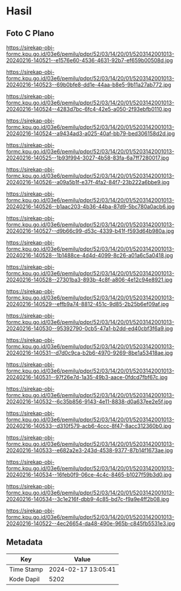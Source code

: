 # Hasil

## Foto C Plano

https://sirekap-obj-formc.kpu.go.id/03e6/pemilu/pdpr/52/03/14/20/01/5203142001013-20240216-140521--e1576e60-4536-4631-92b7-ef659b00508d.jpg

https://sirekap-obj-formc.kpu.go.id/03e6/pemilu/pdpr/52/03/14/20/01/5203142001013-20240216-140523--69b0bfe8-dd1e-44aa-b8e5-9b11a27ab772.jpg

https://sirekap-obj-formc.kpu.go.id/03e6/pemilu/pdpr/52/03/14/20/01/5203142001013-20240216-140524--4283d7bc-6fc4-42e5-a050-2f93ebfb0110.jpg

https://sirekap-obj-formc.kpu.go.id/03e6/pemilu/pdpr/52/03/14/20/01/5203142001013-20240216-140524--a9434ad3-a025-40af-bb79-bed306158d2d.jpg

https://sirekap-obj-formc.kpu.go.id/03e6/pemilu/pdpr/52/03/14/20/01/5203142001013-20240216-140525--1b93f994-3027-4b58-83fa-6a7ff7280017.jpg

https://sirekap-obj-formc.kpu.go.id/03e6/pemilu/pdpr/52/03/14/20/01/5203142001013-20240216-140526--a09a5b1f-e37f-4fa2-84f7-23b222a6bbe9.jpg

https://sirekap-obj-formc.kpu.go.id/03e6/pemilu/pdpr/52/03/14/20/01/5203142001013-20240216-140526--b1aac203-4b36-44ba-87d9-5bc780a0acb6.jpg

https://sirekap-obj-formc.kpu.go.id/03e6/pemilu/pdpr/52/03/14/20/01/5203142001013-20240216-140527--d9b66c99-d53c-4339-b41f-f593d64b980a.jpg

https://sirekap-obj-formc.kpu.go.id/03e6/pemilu/pdpr/52/03/14/20/01/5203142001013-20240216-140528--1b1488ce-4d4d-4099-8c26-a01a6c5a0418.jpg

https://sirekap-obj-formc.kpu.go.id/03e6/pemilu/pdpr/52/03/14/20/01/5203142001013-20240216-140528--27301ba3-893b-4c8f-a806-4e12c94e8921.jpg

https://sirekap-obj-formc.kpu.go.id/03e6/pemilu/pdpr/52/03/14/20/01/5203142001013-20240216-140529--effb9a74-8812-451c-9d85-2b25b6ef09af.jpg

https://sirekap-obj-formc.kpu.go.id/03e6/pemilu/pdpr/52/03/14/20/01/5203142001013-20240216-140530--95392790-0cb5-47a1-b2dd-ed40cbf3f6a9.jpg

https://sirekap-obj-formc.kpu.go.id/03e6/pemilu/pdpr/52/03/14/20/01/5203142001013-20240216-140531--d7d0c9ca-b2b6-4970-9269-8be1a53418ae.jpg

https://sirekap-obj-formc.kpu.go.id/03e6/pemilu/pdpr/52/03/14/20/01/5203142001013-20240216-140531--97f26e7d-1a35-49b3-aace-0fdcd7fbf67c.jpg

https://sirekap-obj-formc.kpu.go.id/03e6/pemilu/pdpr/52/03/14/20/01/5203142001013-20240216-140532--6c35b856-9143-4e11-8838-d0a637ee2e5f.jpg

https://sirekap-obj-formc.kpu.go.id/03e6/pemilu/pdpr/52/03/14/20/01/5203142001013-20240216-140533--d310f579-acb6-4ccc-8f47-8acc312360b0.jpg

https://sirekap-obj-formc.kpu.go.id/03e6/pemilu/pdpr/52/03/14/20/01/5203142001013-20240216-140533--e682a2e3-243d-4538-9377-87b14f1673ae.jpg

https://sirekap-obj-formc.kpu.go.id/03e6/pemilu/pdpr/52/03/14/20/01/5203142001013-20240216-140534--16feb0f9-06ce-4c4c-8465-b1027f59b3d0.jpg

https://sirekap-obj-formc.kpu.go.id/03e6/pemilu/pdpr/52/03/14/20/01/5203142001013-20240216-140534--3c1e216f-dbb9-4c85-bd7c-f9a9e4ff2b08.jpg

https://sirekap-obj-formc.kpu.go.id/03e6/pemilu/pdpr/52/03/14/20/01/5203142001013-20240216-140522--4ec26654-da48-490e-965b-c845fb5531e3.jpg


## Metadata

| Key        | Value               |
| ---------- | ------------------- |
| Time Stamp | 2024-02-17 13:05:41 |
| Kode Dapil | 5202                |



